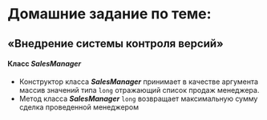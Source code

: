 # Домашние задание по теме:
## «Внедрение системы контроля версий»
#### Класс ***SalesManager***
* Конструктор класса ***SalesManager*** принимает в качестве аргумента массив значений типа `long` отражающий список продаж менеджера.
* Метод класса ***SalesManager*** `long` возвращает максимальную сумму сделка проведенной менеджером